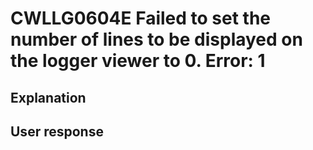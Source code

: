 # CWLLG0604E Failed to set the number of lines to be displayed on the logger viewer to 0. Error: 1

## Explanation

## User response